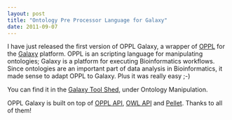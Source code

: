 ```yaml
---
layout: post
title: "Ontology Pre Processor Language for Galaxy"
date: 2011-09-07
---
```


I have just released the first version of OPPL Galaxy, a wrapper of <a href="http://oppl2.sourceforge.net/">OPPL</a> for the <a href="http://galaxy.psu.edu/">Galaxy</a> platform. OPPL is an scripting language for manipulating ontologies; Galaxy is a platform for executing Bioinformatics workflows. Since ontologies are an important part of data analysis in Bioinformatics, it made sense to adapt OPPL to Galaxy. Plus it was really easy ;-)

You can find it in the <a href="http://toolshed.g2.bx.psu.edu/">Galaxy Tool Shed</a>, under Ontology Manipulation.

OPPL Galaxy is built on top of <a href="http://sourceforge.net/projects/oppl2/files/OPPL%20API/">OPPL API</a>, <a href="http://owlapi.sourceforge.net/">OWL API</a> and <a href="http://clarkparsia.com/pellet">Pellet</a>. Thanks to all of them!
